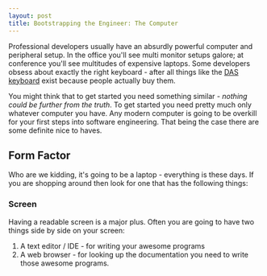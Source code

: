 ```yaml
---
layout: post
title: Bootstrapping the Engineer: The Computer
---
```


Professional developers usually have an absurdly powerful computer and peripheral setup. In the office you'll see multi monitor setups galore; at conference you'll see multitudes of expensive laptops. Some developers obsess about exactly the right keyboard - after all things like the [DAS keyboard](https://www.daskeyboard.com/daskeyboard-4-ultimate/) exist because people actually buy them.

You might think that to get started you need something similar - *nothing could be further from the truth*. To get started you need pretty much only whatever computer you have. Any modern computer is going to be overkill for your first steps into software engineering. That being the case there are some definite nice to haves.

## Form Factor
Who are we kidding, it's going to be a laptop - everything is these days. If you are shopping around then look for one that has the following things:

### Screen
Having a readable screen is a major plus. Often you are going to have two things side by side on your screen:
1. A text editor / IDE - for writing your awesome programs
2. A web browser - for looking up the documentation you need to write those awesome programs.
